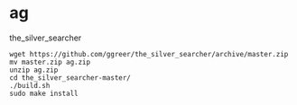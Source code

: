 # ag
the_silver_searcher

```
wget https://github.com/ggreer/the_silver_searcher/archive/master.zip
mv master.zip ag.zip
unzip ag.zip
cd the_silver_searcher-master/
./build.sh
sudo make install
```
